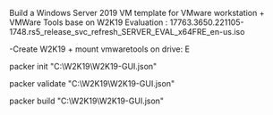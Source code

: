 Build a Windows Server 2019 VM template for VMware workstation + VMWare Tools
base on W2K19 Evaluation : 17763.3650.221105-1748.rs5_release_svc_refresh_SERVER_EVAL_x64FRE_en-us.iso

-Create W2K19 + mount vmwaretools on drive: E

 packer init  "C:\W2K19\W2K19-GUI.json"

 packer validate  "C:\W2K19\W2K19-GUI.json"

 packer build  "C:\W2K19\W2K19-GUI.json"

